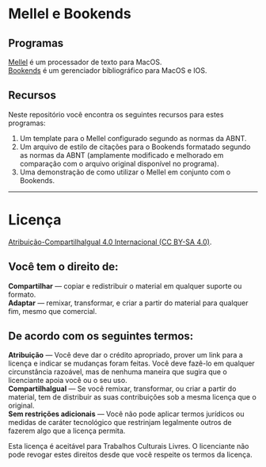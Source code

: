 # Mellel e Bookends

## Programas

[Mellel](https://www.mellel.com) é um processador de texto para MacOS.  
[Bookends](https://www.sonnysoftware.com) é um gerenciador bibliográfico para MacOS e IOS.  

## Recursos

Neste repositório você encontra os seguintes recursos para estes programas:

1. Um template para o Mellel configurado segundo as normas da ABNT.
2. Um arquivo de estilo de citações para o Bookends formatado segundo as normas da ABNT (amplamente modificado e melhorado em comparação com o arquivo original disponível no programa).
3. Uma demonstração de como utilizar o Mellel em conjunto com o Bookends.


---


# Licença

[Atribuição-CompartilhaIgual 4.0 Internacional (CC BY-SA 4.0)](https://creativecommons.org/licenses/by-sa/4.0/deed.pt_BR).

## Você tem o direito de:

**Compartilhar** — copiar e redistribuir o material em qualquer suporte ou formato.  
**Adaptar** — remixar, transformar, e criar a partir do material para qualquer fim, mesmo que comercial.

## De acordo com os seguintes termos:

**Atribuição** — Você deve dar o crédito apropriado, prover um link para a licença e indicar se mudanças foram feitas. Você deve fazê-lo em qualquer circunstância razoável, mas de nenhuma maneira que sugira que o licenciante apoia você ou o seu uso.  
**CompartilhaIgual** — Se você remixar, transformar, ou criar a partir do material, tem de distribuir as suas contribuições sob a mesma licença que o original.   
**Sem restrições adicionais** — Você não pode aplicar termos jurídicos ou medidas de caráter tecnológico que restrinjam legalmente outros de fazerem algo que a licença permita.  

Esta licença é aceitável para Trabalhos Culturais Livres. O licenciante não pode revogar estes direitos desde que você respeite os termos da licença.